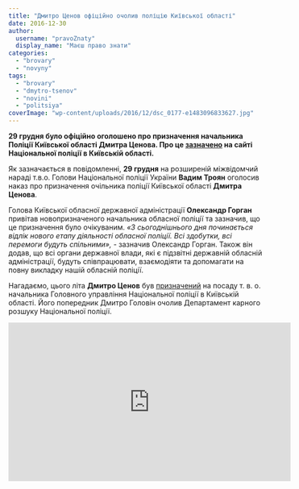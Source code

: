 ```yaml
---
title: "Дмитро Ценов офіційно очолив поліцію Київської області"
date: 2016-12-30
author: 
  username: "pravoZnaty"
  display_name: "Маєш право знати"
categories: 
  - "brovary"
  - "novyny"
tags: 
  - "brovary"
  - "dmytro-tsenov"
  - "novini"
  - "politsiya"
coverImage: "wp-content/uploads/2016/12/dsc_0177-e1483096833627.jpg"
---
```


**29 грудня було офіційно оголошено про призначення начальника Поліції Київської області Дмитра Ценова. Про це [зазначено](https://kv.npu.gov.ua/uk/publish/article/226995) на сайті Національної поліції в Київській області.**

Як зазначається в повідомленні, **29 грудня** на розширеній міжвідомчий нараді т.в.о. Голови Національної поліції України **Вадим Троян** оголосив наказ про призначення очільника поліції Київської області **Дмитра Ценова**.

Голова Київської обласної державної адміністрації **Олександр Горган** привітав новопризначеного начальника обласної поліції та зазначив, що це призначення було очікуваним. _«З сьогоднішнього дня починається відлік нового етапу діяльності обласної поліції. Всі здобутки, всі перемоги будуть спільними»,_ - зазначив Олександр Горган. Також він додав, що всі органи державної влади, які є підзвітні державній обласній адміністрації, будуть співпрацювати, взаємодіяти та допомагати на повну викладку нашій обласній поліції.

Нагадаємо, цього літа **Дмитро Ценов** був [призначений](http://kievvlast.com.ua/news/vrio_glavi_policii_kievshhini_stal_dmitrij_cenov40044.html) на посаду т. в. о. начальника Головного управління Національної поліції в Київській області. Його попередник Дмитро Головін очолив Департамент карного розшуку Національної поліції.

<iframe src="https://www.youtube.com/embed/X8nD0IJPpBw" width="560" height="315" frameborder="0" allowfullscreen="allowfullscreen"></iframe>
